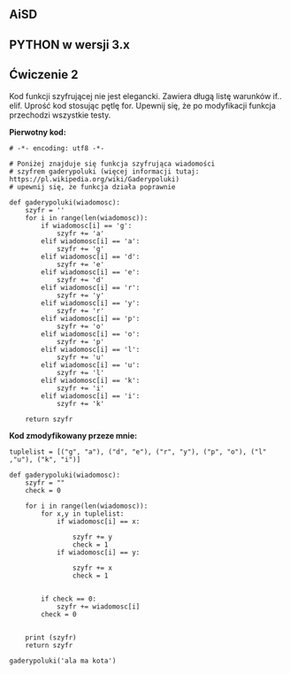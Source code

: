 ## AiSD

## PYTHON w wersji 3.x

## Ćwiczenie **2**
Kod funkcji szyfrującej nie jest elegancki. Zawiera długą listę warunków if.. elif. Uprość kod stosując pętlę for. Upewnij się, że po modyfikacji funkcja przechodzi wszystkie testy.

**Pierwotny kod:** 

```
# -*- encoding: utf8 -*-

# Poniżej znajduje się funkcja szyfrująca wiadomości
# szyfrem gaderypoluki (więcej informacji tutaj: https://pl.wikipedia.org/wiki/Gaderypoluki)
# upewnij się, że funkcja działa poprawnie

def gaderypoluki(wiadomosc):
    szyfr = ''
    for i in range(len(wiadomosc)):
        if wiadomosc[i] == 'g':
            szyfr += 'a'
        elif wiadomosc[i] == 'a':
            szyfr += 'g'
        elif wiadomosc[i] == 'd':
            szyfr += 'e'
        elif wiadomosc[i] == 'e':
            szyfr += 'd'
        elif wiadomosc[i] == 'r':
            szyfr += 'y'
        elif wiadomosc[i] == 'y':
            szyfr += 'r'
        elif wiadomosc[i] == 'p':
            szyfr += 'o'
        elif wiadomosc[i] == 'o':
            szyfr += 'p'
        elif wiadomosc[i] == 'l':
            szyfr += 'u'
        elif wiadomosc[i] == 'u':
            szyfr += 'l'
        elif wiadomosc[i] == 'k':
            szyfr += 'i'
        elif wiadomosc[i] == 'i':
            szyfr += 'k'

    return szyfr
```

**Kod zmodyfikowany przeze mnie:** 

```
tuplelist = [("g", "a"), ("d", "e"), ("r", "y"), ("p", "o"), ("l" ,"u"), ("k", "i")]

def gaderypoluki(wiadomosc):
    szyfr = ""
    check = 0

    for i in range(len(wiadomosc)):
        for x,y in tuplelist:
            if wiadomosc[i] == x:

                szyfr += y
                check = 1
            if wiadomosc[i] == y:

                szyfr += x
                check = 1


        if check == 0:
            szyfr += wiadomosc[i]
        check = 0


    print (szyfr)
    return szyfr

gaderypoluki('ala ma kota')
```

